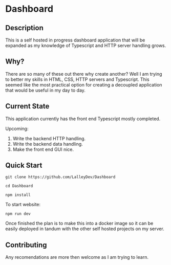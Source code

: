 # Dashboard
## Description
This is a self hosted in progress dashboard application that will be expanded as my knowledge of Typescript and HTTP server handling grows. 

## Why?
There are so many of these out there why create another? Well I am trying to better my skills in HTML, CSS, HTTP servers and Typescript. This seemed like the most practical option for creating a decoupled application that would be useful in my day to day. 

## Current State
This application currently has the front end Typescript mostly completed.

Upcoming:
1. Write the backend HTTP handling.
2. Write the backend data handling.
3. Make the front end GUI nice.

## Quick Start
```
git clone https://github.com/LalleyDev/Dashboard
```
```
cd Dashboard
```
```
npm install
```
To start website:
```
npm run dev
```

Once finished the plan is to make this into a docker image so it can be easily deployed in tandum with the other self hosted projects on my server.

## Contributing
Any recomendations are more then welcome as I am trying to learn.
